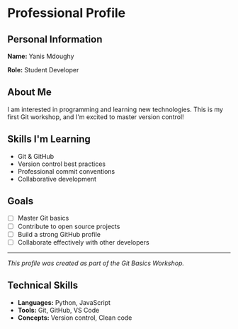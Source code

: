 # Professional Profile

## Personal Information

**Name:** Yanis Mdoughy

**Role:** Student Developer

## About Me

I am interested in programming and learning new technologies. This is my first Git workshop, and I'm excited to master version control!

## Skills I'm Learning

- Git & GitHub
- Version control best practices
- Professional commit conventions
- Collaborative development

## Goals

- [ ] Master Git basics
- [ ] Contribute to open source projects
- [ ] Build a strong GitHub profile
- [ ] Collaborate effectively with other developers

---

*This profile was created as part of the Git Basics Workshop.*




## Technical Skills

- **Languages:** Python, JavaScript
- **Tools:** Git, GitHub, VS Code
- **Concepts:** Version control, Clean code

